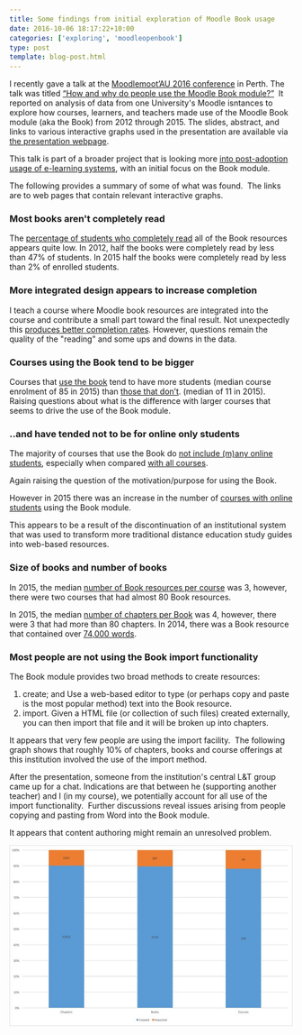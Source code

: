 ```yaml
---
title: Some findings from initial exploration of Moodle Book usage
date: 2016-10-06 18:17:22+10:00
categories: ['exploring', 'moodleopenbook']
type: post
template: blog-post.html
---
```

I recently gave a talk at the [Moodlemoot’AU 2016 conference](https://mootau.moodlemoot.org/course/view.php?id=62) in Perth. The talk was titled [“How and why do people use the Moodle Book module?”](/blog2/2016/08/07/how-and-why-do-people-use-the-moodle-book-module/)  It reported on analysis of data from one University's Moodle isntances to explore how courses, learners, and teachers made use of the Moodle Book module (aka the Book) from 2012 through 2015. The slides, abstract, and links to various interactive graphs used in the presentation are available via [the presentation webpage](/blog2/2016/08/07/how-and-why-do-people-use-the-moodle-book-module/).

This talk is part of a broader project that is looking more [into post-adoption usage of e-learning systems](/blog2/2015/11/06/exploring-post-adoptive-usage-of-the-moodle-book-module-a-draft-proposal/), with an initial focus on the Book module.

The following provides a summary of some of what was found.  The links are to web pages that contain relevant interactive graphs.

### Most books aren't completely read

The [percentage of students who completely read](http://djon.es/moot2016/howRead/41_all.html) all of the Book resources appears quite low. In 2012, half the books were completely read by less than 47% of students. In 2015 half the books were completely read by less than 2% of enrolled students.

### More integrated design appears to increase completion

I teach a course where Moodle book resources are integrated into the course and contribute a small part toward the final result. Not unexpectedly this [produces better completion rates](http://djon.es/moot2016/howRead/43_3100.html). However, questions remain the quality of the "reading" and some ups and downs in the data.

### Courses using the Book tend to be bigger

Courses that [use the book](http://djon.es/moot2016/13_howBig.html) tend to have more students (median course enrolment of 85 in 2015) than [those that don’t](http://djon.es/moot2016/21_howBigAll.html). (median of 11 in 2015). Raising questions about what is the difference with larger courses that seems to drive the use of the Book module.

### ..and have tended not to be for online only students

The majority of courses that use the Book do [not include (m)any online students](http://djon.es/moot2016/24_onlinePercent.html), especially when compared [with all courses](http://djon.es/moot2016/25_onlinePercentAll.html).

Again raising the question of the motivation/purpose for using the Book.

However in 2015 there was an increase in the number of [courses with online students](http://djon.es/moot2016/24_onlinePercent.html) using the Book module.

This appears to be a result of the discontinuation of an institutional system that was used to transform more traditional distance education study guides into web-based resources.

### Size of books and number of books

In 2015, the median [number of Book resources per course](http://djon.es/moot2016/29_numBooks.html) was 3, however, there were two courses that had almost 80 Book resources.

In 2015, the median [number of chapters per Book](http://djon.es/moot2016/31_numChapters.html) was 4, however, there were 3 that had more than 80 chapters. In 2014, there was a Book resource that contained over [74,000 words](http://djon.es/moot2016/33_numWords.html).

### Most people are not using the Book import functionality

The Book module provides two broad methods to create resources:

1. create; and Use a web-based editor to type (or perhaps copy and paste is the most popular method) text into the Book resource.
2. import. Given a HTML file (or collection of such files) created externally, you can then import that file and it will be broken up into chapters.

It appears that very few people are using the import facility.  The following graph shows that roughly 10% of chapters, books and course offerings at this institution involved the use of the import method.

After the presentation, someone from the institution's central L&T group came up for a chat. Indications are that between he (supporting another teacher) and I (in my course), we potentially account for all use of the import functionality.  Further discussions reveal issues arising from people copying and pasting from Word into the Book module.

It appears that content authoring might remain an unresolved problem.

[![Create or import](images/30124783496_8d8ddee677_z.jpg)](https://www.flickr.com/photos/david_jones/30124783496/in/dateposted-public/ "Create or import")
